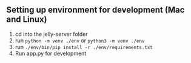 ## Setting up environment for development (Mac and Linux)

1. cd into the jelly-server folder
2. run `python -m venv ./env` or `python3 -m venv ./env`
3. run `./env/bin/pip install -r ./env/requirements.txt`
4. Run app.py for development